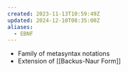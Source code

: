 ```yaml
---
created: 2023-11-13T10:59:49Z
updated: 2024-12-10T08:35:00Z
aliases:
  - EBNF
---
```

- Family of metasyntax notations
- Extension of [[Backus-Naur Form]]